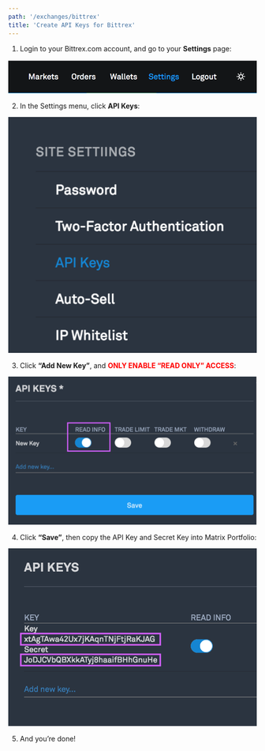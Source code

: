 ```yaml
---
path: '/exchanges/bittrex'
title: 'Create API Keys for Bittrex'
---
```


1. Login to your Bittrex.com account, and go to your **Settings** page:

![Step 1](bittrex-step-1.png)

2. In the Settings menu, click **API Keys**:

![Step 2](bittrex-step-2.png)

3. Click **“Add New Key”**, and <span style="color: red;">**ONLY ENABLE “READ ONLY” ACCESS**</span>:

![Step 3](bittrex-step-3.png)

4. Click **“Save”**, then copy the API Key and Secret Key into Matrix Portfolio:

![Step 4](bittrex-step-4.png)

5. And you’re done!
